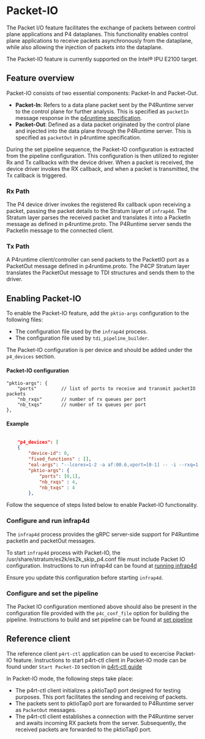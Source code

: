 # Packet-IO
The Packet I/O feature facilitates the exchange of packets between control plane applications and P4 dataplanes. This functionality enables control plane applications to receive packets asynchronously from the dataplane, while also allowing the injection of packets into the dataplane.

The Packet-IO feature is currently supported on the Intel&reg; IPU E2100 target.

## Feature overview

Packet-IO consists of two essential components: Packet-In and Packet-Out.
- **Packet-In**: Refers to a data plane packet sent by the P4Runtime server to the control plane for further analysis. This is specified as `packetIn` message response in the [p4runtime specification](https://github.com/ipdk-io/p4runtime-dev/blob/mirroring/proto/p4/v1/p4runtime.proto).
- **Packet-Out**: Defined as a data packet originated by the control plane and injected into the data plane through the P4Runtime server. This is specified as `packetOut` in p4runtime specification.

During the set pipeline sequence, the Packet-IO configuration is extracted from the pipeline configuration. This configuration is then utilized to register Rx and Tx callbacks with the device driver. When a packet is received, the device driver invokes the RX callback, and when a packet is transmitted, the Tx callback is triggered.

### Rx Path
The P4 device driver invokes the registered Rx callback upon receiving a packet, passing the packet details to the Stratum layer of `infrap4d`. The Stratum layer parses the received packet and translates it into a PacketIn message as defined in p4runtime.proto. The P4Runtime server sends the PacketIn message to the connected client.

### Tx Path
A P4runtime client/controller can send packets to the PacketIO port as a PacketOut message defined in p4runtime.proto. The P4CP Stratum layer translates the PacketOut message to TDI structures and sends them to the driver.

## Enabling Packet-IO

To enable the Packet-IO feature, add the `pktio-args` configuration to the following files:
- The configuration file used by the `infrap4d` process.
- The configuration file used by `tdi_pipeline_builder`.

The Packet-IO configuration is per device and should be added under the `p4_devices` section.

#### Packet-IO configuration
	"pktio-args": {
		"ports" 		// list of ports to receive and transmit packetIO packets
		"nb_rxqs" 		// number of rx queues per port
		"nb_txqs" 		// number of tx queues per port
	},

#### Example
```json

    "p4_devices": [
    {
        "device-id": 0,
        "fixed_functions" : [],
        "eal-args": "--lcores=1-2 -a af:00.6,vport=[0-1] -- -i --rxq=1 --txq=1 --hairpinq=1 --hairpin-mode=0x0",
        "pktio-args": {
            "ports": [0,1],
            "nb_rxqs" : 4,
            "nb_txqs" : 4
        },

```

Follow the sequence of steps listed below to enable Packet-IO functionality.

### Configure and run infrap4d
The `infrap4d` process provides the gRPC server-side support for P4Runtime packetIn and packetOut messages.

To start `infrap4d` process with Packet-IO, the /usr/share/stratum/es2k/es2k_skip_p4.conf file must include Packet IO configuration.
Instructions to run infrap4d can be found at [running infrap4d](/docs/guides/es2k/running-infrap4d.md)

Ensure you update this configuration before starting `infrap4d`.

### Configure and set the pipeline
The Packet IO configuration mentioned above should also be present in the configuration file provided with the `p4c_conf_file` option for building the pipeline.
Instructions to build and set pipeline can be found at [set pipeline](/docs/guides/setup/es2k-setup-guide.md)

## Reference client
The reference client `p4rt-ctl` application can be used to excercise Packet-IO feature.
Instructions to start p4rt-ctl client in Packet-IO mode can be found under `Start Packet-IO` section in [p4rt-ctl guide](/docs/clients/p4rt-ctl.rst)

In Packet-IO mode, the following steps take place:
- The p4rt-ctl client initializes a pktioTap0 port designed for testing purposes. This port facilitates the sending and receiving of packets.
- The packets sent to pktioTap0 port are forwarded to P4Runtime server as `PacketOut` messages.
- The p4rt-ctl client establishes a connection with the P4Runtime server and awaits incoming RX packets from the server. Subsequently, the received packets are forwarded to the pktioTap0 port.

